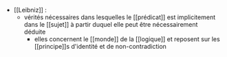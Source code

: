 - [[Leibniz]] : 
	-   vérités nécessaires dans lesquelles le [[prédicat]] est implicitement dans le [[sujet]] à partir duquel elle peut être nécessairement déduite
        - elles concernent le [[monde]] de la [[logique]] et reposent sur les [[principe]]s d'identité et de non-contradiction